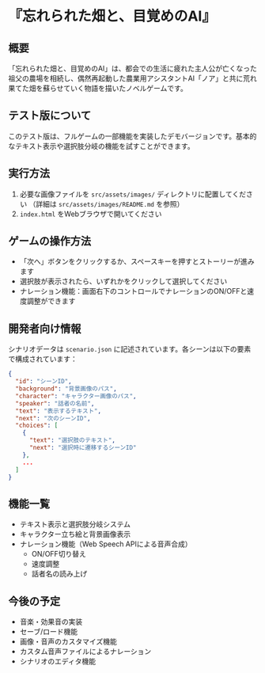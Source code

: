 # 『忘れられた畑と、目覚めのAI』

## 概要
「忘れられた畑と、目覚めのAI」は、都会での生活に疲れた主人公が亡くなった祖父の農場を相続し、偶然再起動した農業用アシスタントAI「ノア」と共に荒れ果てた畑を蘇らせていく物語を描いたノベルゲームです。

## テスト版について
このテスト版は、フルゲームの一部機能を実装したデモバージョンです。基本的なテキスト表示や選択肢分岐の機能を試すことができます。

## 実行方法
1. 必要な画像ファイルを `src/assets/images/` ディレクトリに配置してください
   （詳細は `src/assets/images/README.md` を参照）
2. `index.html` をWebブラウザで開いてください

## ゲームの操作方法
- 「次へ」ボタンをクリックするか、スペースキーを押すとストーリーが進みます
- 選択肢が表示されたら、いずれかをクリックして選択してください
- ナレーション機能：画面右下のコントロールでナレーションのON/OFFと速度調整ができます

## 開発者向け情報
シナリオデータは `scenario.json` に記述されています。各シーンは以下の要素で構成されています：

```json
{
  "id": "シーンID",
  "background": "背景画像のパス",
  "character": "キャラクター画像のパス",
  "speaker": "話者の名前",
  "text": "表示するテキスト",
  "next": "次のシーンID",
  "choices": [
    {
      "text": "選択肢のテキスト",
      "next": "選択時に遷移するシーンID"
    },
    ...
  ]
}
```

## 機能一覧
- テキスト表示と選択肢分岐システム
- キャラクター立ち絵と背景画像表示
- ナレーション機能（Web Speech APIによる音声合成）
  - ON/OFF切り替え
  - 速度調整
  - 話者名の読み上げ

## 今後の予定
- 音楽・効果音の実装
- セーブ/ロード機能
- 画像・音声のカスタマイズ機能
- カスタム音声ファイルによるナレーション
- シナリオのエディタ機能
